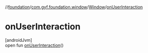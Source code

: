//[foundation](../../../index.md)/[com.gyf.foundation.window](../index.md)/[Window](index.md)/[onUserInteraction](on-user-interaction.md)

# onUserInteraction

[androidJvm]\
open fun [onUserInteraction](on-user-interaction.md)()